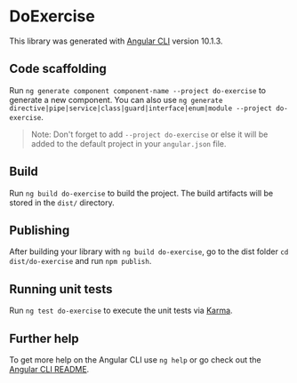 # DoExercise

This library was generated with [Angular CLI](https://github.com/angular/angular-cli) version 10.1.3.

## Code scaffolding

Run `ng generate component component-name --project do-exercise` to generate a new component. You can also use `ng generate directive|pipe|service|class|guard|interface|enum|module --project do-exercise`.
> Note: Don't forget to add `--project do-exercise` or else it will be added to the default project in your `angular.json` file. 

## Build

Run `ng build do-exercise` to build the project. The build artifacts will be stored in the `dist/` directory.

## Publishing

After building your library with `ng build do-exercise`, go to the dist folder `cd dist/do-exercise` and run `npm publish`.

## Running unit tests

Run `ng test do-exercise` to execute the unit tests via [Karma](https://karma-runner.github.io).

## Further help

To get more help on the Angular CLI use `ng help` or go check out the [Angular CLI README](https://github.com/angular/angular-cli/blob/master/README.md).
